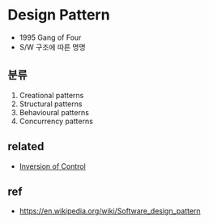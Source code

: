 # Design Pattern
* 1995 Gang of Four
* S/W 구조에 따른 명명

## 분류
1. Creational patterns
2. Structural patterns
3. Behavioural patterns
4. Concurrency patterns

## related
* [Inversion of Control](/mib/dp/ioc)

## ref
* https://en.wikipedia.org/wiki/Software_design_pattern
